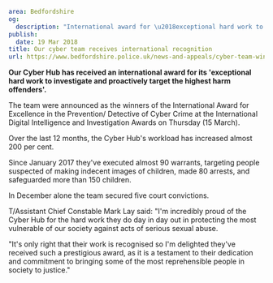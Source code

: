 ```yaml
area: Bedfordshire
og:
  description: "International award for \u2018exceptional hard work to investigate and proactively target the highest harm offenders\u2019."
publish:
  date: 19 Mar 2018
title: Our cyber team receives international recognition
url: https://www.bedfordshire.police.uk/news-and-appeals/cyber-team-wins-award
```

**Our Cyber Hub has received an international award for its 'exceptional hard work to investigate and proactively target the highest harm offenders'.**

The team were announced as the winners of the International Award for Excellence in the Prevention/ Detective of Cyber Crime at the International Digital Intelligence and Investigation Awards on Thursday (15 March).

Over the last 12 months, the Cyber Hub's workload has increased almost 200 per cent.

Since January 2017 they've executed almost 90 warrants, targeting people suspected of making indecent images of children, made 80 arrests, and safeguarded more than 150 children.

In December alone the team secured five court convictions.

T/Assistant Chief Constable Mark Lay said: "I'm incredibly proud of the Cyber Hub for the hard work they do day in day out in protecting the most vulnerable of our society against acts of serious sexual abuse.

"It's only right that their work is recognised so I'm delighted they've received such a prestigious award, as it is a testament to their dedication and commitment to bringing some of the most reprehensible people in society to justice."
